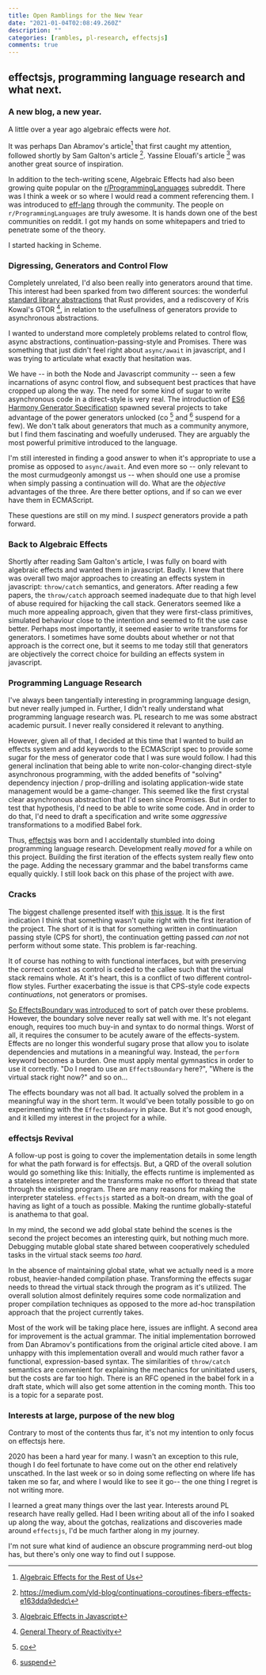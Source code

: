 ```yaml
---
title: Open Ramblings for the New Year
date: "2021-01-04T02:08:49.260Z"
description: ""
categories: [rambles, pl-research, effectsjs]
comments: true
---
```


## effectsjs, programming language research and what next.

### A new blog, a new year.

A little over a year ago algebraic effects were _hot_.

It was perhaps Dan Abramov's article[^1] that first caught my
attention, followed shortly by Sam Galton's article [^2]. Yassine Elouafi's
article [^3] was another great source of inspiration.

In addition to the tech-writing scene, Algebraic Effects had also been growing
quite popular on the [r/ProgrammingLanguages](https://www.reddit.com/r/ProgrammingLanguages/) subreddit. 
There was I think a
week or so where I would read a comment referencing them. I was introduced to
[eff-lang](https://www.eff-lang.org/) through the community. The people on `r/ProgrammingLanguages`
are truly awesome. It is hands down one of the best communities on reddit. I
got my hands on some whitepapers and tried to penetrate some of the theory. 

I started hacking in Scheme.

### Digressing, Generators and Control Flow

Completely unrelated, I'd also been really into generators around
that time. This interest had been sparked from two different sources: the
wonderful [standard library abstractions](https://doc.rust-lang.org/std/iter/trait.Iterator.html) that Rust provides, and a
rediscovery of Kris Kowal's GTOR [^4], in relation to the usefullness of
generators provide to asynchronous abstractions.

I wanted to understand more completely problems related to control flow, async
abstractions, continuation-passing-style and Promises. There was something that
just didn't feel right about `async/await` in javascript, and I was trying to
articulate what exactly that hesitation was.

We have -- in both the Node and Javascript community -- seen a few incarnations
of async control flow, and subsequent best practices that have cropped up along
the way. The need for some kind of sugar to write asynchronous code in a
direct-style is very real. The introduction of
[ES6 Harmony Generator Specification](http://wiki.ecmascript.org/doku.php?id=harmony:generators)
spawned several projects to take advantage of the power generators unlocked (co
[^5] and [^6] suspend for a few). We don't talk about generators that much as a community anymore, 
but I find them fascinating and woefully underused. They are arguably the most powerful primitive
introduced to the language.

I'm still interested in finding a good answer to when it's appropriate to use a
promise as opposed to `async/await`. And even more so -- only
relevant to the most curmudgeonly amongst us -- when should one use
a promise when simply passing a continuation will do. What are the _objective_
advantages of the three. Are there better options, and if so can we ever have
them in ECMAScript.

These questions are still on my mind. I _suspect_ generators provide a path forward.    

### Back to Algebraic Effects

Shortly after reading Sam Galton's article, I was fully on board with algebraic
effects and wanted them in javascript. Badly. I knew that there was overall two
major approaches to creating an effects system in javascript: `throw/catch`
semantics, and generators. After reading a few papers, the
`throw/catch` approach seemed inadequate due to that high level of abuse
required for hijacking the call stack. Generators seemed like a much more
appealing approach, given that they were first-class primitives, simulated
behaviour close to the intention and seemed to fit the use case better. Perhaps
most importantly, it seemed easier to write transforms for generators. I
sometimes have some doubts about whether or not that approach is the correct
one, but it seems to me today still that generators are objectively the correct
choice for building an effects system in javascript.

### Programming Language Research

I've always been tangentially
interesting in programming language design, but never really jumped in. Further,
I didn't really understand what programming language research was. PL
research to me was some abstract academic pursuit. I never really 
considered it relevant to anything.

However, given all of that, I decided at this time that I wanted to build an
effects system and add keywords to the ECMAScript spec to provide some sugar for
the mess of generator code that I was sure would follow. I had this general
inclination that being able to write non-color-changing direct-style
asynchronous programming, with the added benefits of "solving"  dependency
injection / prop-drilling and isolating application-wide state management would
be a game-changer. This seemed like the first crystal clear asynchronous
abstraction that I'd seen since Promises. But in order
to test that hypothesis, I'd need to be able to write some code. And in order to
do that, I'd need to draft a specification and write some _aggressive_
transformations to a modified Babel fork.

Thus, [effectsjs](https://github.com/effectsjs/effectsjs) was born and I
accidentally stumbled into doing programming language research. Development
really _moved_ for a while on this project. Building the first iteration of the
effects system really flew onto the page. Adding the necessary grammar and the
babel transforms came equally quickly. I still look back on this phase of the
project with awe.

### Cracks

The biggest challenge presented itself with
[this issue](https://github.com/effectsjs/effectsjs/issues/19). It is the first
indication I think that something wasn't quite right with the first iteration of
the project. The short of it is that for something written in continuation
passing style (CPS for short), the continuation getting passed _can not_ not
perform without some state. This problem is far-reaching.

It of course has nothing to with functional interfaces, but with preserving the
correct context as control is ceded to the callee such that the virtual stack
remains whole. At it's heart, this is a conflict of two different control-flow
styles. Further exacerbating the issue is that CPS-style code expects
_continuations_, not generators or promises.

[So EffectsBoundary was introduced](https://github.com/effectsjs/effectsjs/pull/33)
to sort of patch over these problems. However, the boundary solve never really
sat well with me. It's not elegant enough, requires too much buy-in and syntax
to do normal things. Worst of all, it requires the consumer to be acutely aware
of the effects-system. Effects are no longer this wonderful sugary prose that
allow you to isolate dependencies and mutations in a meaningful way. Instead,
the `perform` keyword becomes a burden. One must apply mental gymnastics in
order to use it correctly. "Do I need to use an `EffectsBoundary` here?", "Where
is the virtual stack right now?" and so on...

The effects boundary was not all bad. It actually solved the problem in a
meaningful way in the short term. It would've been totally possible to go on
experimenting with the `EffectsBoundary` in place. But it's not good enough, and
it killed my interest in the project for a while.

### effectsjs Revival

A follow-up post is going to cover the implementation details in some length for
what the path forward is for effectsjs. But, a QRD of the overall solution would
go something like this: Initially, the effects runtime is implemented as a
stateless interpreter and the transforms make no effort to thread that state
through the existing program. There are many reasons for making the interpreter
stateless. `effectsjs` started as a bolt-on dream, with the goal of having as
light of a touch as possible. Making the runtime globally-stateful is anathema
to that goal.

In my mind, the second we add global state behind the scenes is the
second the project becomes an interesting quirk, but nothing much more. Debugging mutable global state shared between
cooperatively scheduled tasks in the virtual stack seems _too hard._

In the absence of maintaining global state, what we actually need is a more
robust, heavier-handed compilation phase. Transforming the effects sugar needs
to thread the virtual stack through the program as it's utilized. The overall
solution almost definitely requires some code normalization and proper
compilation techniques as opposed to the more ad-hoc transpilation approach that
the project currently takes.

Most of the work will be taking place here, issues are inflight. A second area
for improvement is the actual grammar. The initial implementation borrowed from
Dan Abramov's pontifications from the original article cited above. I am unhappy
with this implementation overall and would much rather favor a functional,
expression-based syntax. The similarities of `throw/catch` semantics are
convenient for explaining the mechanics for uninitiated users, but the costs are
far too high. There is an RFC opened in the babel fork in a draft state, which
will also get some attention in the coming month. This too is a topic for a
separate post.

### Interests at large, purpose of the new blog

Contrary to most of the contents thus far, it's not my intention to only focus on effectsjs here. 

2020 has been a hard year for many. I wasn't an exception to this
rule, though I do feel fortunate to have come out on the other end relatively
unscathed. In the last week or so in doing some reflecting on where life has
taken me so far, and where I would like to see it go-- the one thing I regret is
not writing more.

I learned a great many things over the last year. Interests around PL research
have really gelled. Had I been writing about all of the info I soaked up along
the way, about the gotchas, realizations and discoveries made around
`effectsjs`, I'd be much farther along in my journey.

I'm not sure what kind of audience an obscure programming nerd-out blog has, but
there's only one way to find out I suppose.

[^1]:[Algebraic Effects for the Rest of Us](https://overreacted.io/algebraic-effects-for-the-rest-of-us)
[^2]: https://medium.com/yld-blog/continuations-coroutines-fibers-effects-e163dda9dedc\
[^3]: [Algebraic Effects in Javascript](https://dev.to/yelouafi/algebraic-effects-in-javascript-part-1---continuations-and-control-transfer-3g88)
[^4]: [General Theory of Reactivity](https://github.com/kriskowal/gtor)
[^5]: [co](https://github.com/tj/co)
[^6]: [suspend](https://github.com/jmar777/suspend)
